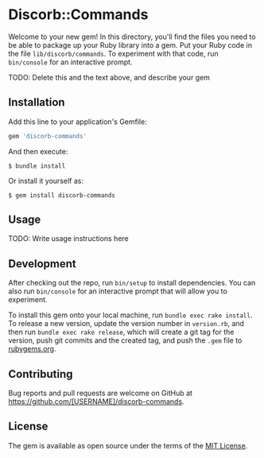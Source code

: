 # Discorb::Commands

Welcome to your new gem! In this directory, you'll find the files you need to be able to package up your Ruby library into a gem. Put your Ruby code in the file `lib/discorb/commands`. To experiment with that code, run `bin/console` for an interactive prompt.

TODO: Delete this and the text above, and describe your gem

## Installation

Add this line to your application's Gemfile:

```ruby
gem 'discorb-commands'
```

And then execute:

    $ bundle install

Or install it yourself as:

    $ gem install discorb-commands

## Usage

TODO: Write usage instructions here

## Development

After checking out the repo, run `bin/setup` to install dependencies. You can also run `bin/console` for an interactive prompt that will allow you to experiment.

To install this gem onto your local machine, run `bundle exec rake install`. To release a new version, update the version number in `version.rb`, and then run `bundle exec rake release`, which will create a git tag for the version, push git commits and the created tag, and push the `.gem` file to [rubygems.org](https://rubygems.org).

## Contributing

Bug reports and pull requests are welcome on GitHub at https://github.com/[USERNAME]/discorb-commands.

## License

The gem is available as open source under the terms of the [MIT License](https://opensource.org/licenses/MIT).
